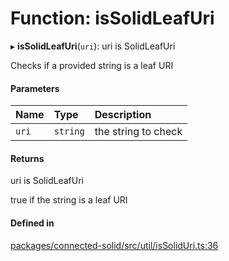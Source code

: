 # Function: isSolidLeafUri

▸ **isSolidLeafUri**(`uri`): uri is SolidLeafUri

Checks if a provided string is a leaf URI

#### Parameters

| Name | Type | Description |
| :------ | :------ | :------ |
| `uri` | `string` | the string to check |

#### Returns

uri is SolidLeafUri

true if the string is a leaf URI

#### Defined in

[packages/connected-solid/src/util/isSolidUri.ts:36](https://github.com/o-development/ldo/blob/db87958cb6f858f6cf7340ba5d9536a3a794d587/packages/connected-solid/src/util/isSolidUri.ts#L36)
